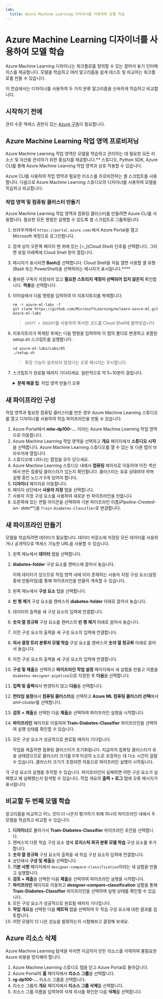 ```yaml
---
lab:
  title: Azure Machine Learning 디자이너를 사용하여 모델 학습
---
```


# Azure Machine Learning 디자이너를 사용하여 모델 학습

Azure Machine Learning 디자이너는 워크플로를 정의할 수 있는 끌어서 놓기 인터페이스를 제공합니다. 모델을 학습하고 여러 알고리즘을 쉽게 테스트 및 비교하는 워크플로를 만들 수 있습니다.

이 연습에서는 디자이너를 사용하여 두 가지 분류 알고리즘을 신속하게 학습하고 비교합니다.

## 시작하기 전에

관리 수준 액세스 권한이 있는 [Azure 구독](https://azure.microsoft.com/free?azure-portal=true)이 필요합니다.

## Azure Machine Learning 작업 영역 프로비저닝

Azure Machine Learning 작업 영역은 모델을 학습하고 관리하는 데 필요한 모든 리소스 및 자산을 관리하기 위한 중심지를 제공합니다.** 스튜디오, Python SDK, Azure CLI를 통해 Azure Machine Learning 작업 영역과 상호 작용할 수 있습니다.

Azure CLI를 사용하여 작업 영역과 필요한 리소스를 프로비전하는 셸 스크립트를 사용합니다. 다음으로 Azure Machine Learning 스튜디오의 디자이너를 사용하여 모델을 학습하고 비교합니다.

### 작업 영역 및 컴퓨팅 클러스터 만들기

Azure Machine Learning 작업 영역과 컴퓨팅 클러스터를 만들려면 Azure CLI를 사용합니다. 필요한 모든 명령은 실행할 수 있도록 셸 스크립트로 그룹화됩니다.

1. 브라우저에서 `https://portal.azure.com/`에서 Azure Portal을 열고 Microsoft 계정으로 로그인합니다.
1. 검색 상자 오른쪽 페이지 맨 위에 있는 \[>_](*Cloud Shell*) 단추를 선택합니다. 그러면 포털 아래쪽에 Cloud Shell 창이 열립니다.
1. 메시지가 표시되면 **Bash**를 선택합니다. Cloud Shell을 처음 열면 사용할 셸 유형(Bash 또는 PowerShell)을 선택하라는 메시지가 표시됩니다.****
1. 올바른 구독이 지정되어 있고 **필요한 스토리지 계정이 선택되어 있지 않은지** 확인합니다. **적용**을 선택합니다.
1. 터미널에서 다음 명령을 입력하여 이 리포지토리를 복제합니다.

    ```azurecli
    rm -r azure-ml-labs -f
    git clone https://github.com/MicrosoftLearning/mslearn-azure-ml.git azure-ml-labs
    ```

    > `SHIFT + INSERT`를 사용하여 복사한 코드를 Cloud Shell에 붙여넣습니다.

1. 리포지토리가 복제된 후에는 다음 명령을 입력하여 이 랩의 폴더로 변경하고 포함된 setup.sh 스크립트를 실행합니다.

    ```azurecli
    cd azure-ml-labs/Labs/05
    ./setup.sh
    ```

    > 확장 기능이 설치되지 않았다는 오류 메시지는 무시합니다.

1. 스크립트가 완료될 때까지 기다리세요. 일반적으로 약 5~10분이 걸립니다.

    <details>
    <summary><b>문제 해결 팁</b>: 작업 영역 만들기 오류</summary><br>
    <p>CLI를 통해 설치 스크립트를 실행할 때 오류가 발생하는 경우 리소스를 수동으로 프로비전해야 합니다.</p>
    <ol>
        <li>Azure Portal 홈페이지에서 <b>+리소스 만들기</b>를 선택합니다.</li>
        <li><i>기계 학습</i>을 검색한 다음 <b>Azure Machine Learning</b>을 선택합니다. <b>만들기</b>를 실행합니다.</li>
        <li>다음 설정을 사용하여 새 Azure Machine Learning 리소스를 만듭니다. <ul>
                <li><b>구독</b>: ‘Azure 구독’</li>
                <li><b>리소스 그룹</b>: rg-dp100-labs</li>
                <li><b>작업 영역 이름</b>: mlw-dp100-labs</li>
                <li><b>지역</b>: ‘지리적으로 가장 가까운 지역 선택’<i></i></li>
                <li><b>스토리지 계정</b>: <i>‘작업 영역에 대해 만들 새로운 기본 스토리지 계정’</i></li>
                <li><b>키 자격 증명 모음</b>: ‘작업 영역에 대해 만들 새로운 기본 키 자격 증명 모음’</li>
                <li><b>Application insights</b>: ‘작업 영역에 대해 만들 새로운 기본 Application Insights 리소스’</li>
                <li><b>컨테이너 레지스트리</b>: 없음(‘처음으로 컨테이너에 모델을 배포할 때 자동으로 만들어짐’)</li>
            </ul>
        <li><b>검토 + 만들기</b>를 선택하고 작업 영역과 관련 리소스가 생성될 때까지 기다립니다(일반적으로 5분 정도 소요됨).</li>
        <li><b>리소스로 이동</b>을 선택하고 <b>개요</b> 페이지에서 <b>스튜디오 시작</b>을 선택합니다. Azure Machine Learning 스튜디오를 열 수 있는 또 다른 탭이 브라우저에 열립니다.</li>
        <li>스튜디오에 나타나는 팝업을 모두 닫으세요.</li>
        <li>Azure Machine Learning 스튜디오에서 <b>컴퓨팅</b> 페이지로 이동하고 <b>컴퓨팅 인스턴스</b> 탭에서<b>+ 새로 만들기</b>를 선택합니다.</li>
        <li>컴퓨팅 인스턴스에 고유한 이름을 지정한 다음 가상 머신 크기로 <b>Standard_DS11_v2</b>를 선택합니다.</li>
        <li><b>검토 + 만들기</b>를 선택한 다음, <b>만들기</b>를 선택합니다.</li>
        <li>다음으로 <b>컴퓨팅 클러스터</b> 탭을 선택하고<b>+ 새로 만들기</b>를 선택합니다.</li>
        <li>작업 영역을 생성한 지역과 동일한 지역을 선택한 다음 가상 머신 크기로 <b>Standard_DS11_v2</b>를 선택합니다. <b>다음</b>을 선택합니다.</li>
        <li>클러스터에 고유한 이름을 지정한 다음 <b>만들기</b>를 선택합니다.</li>
    </ol>
    </details>

## 새 파이프라인 구성

작업 영역과 필요한 컴퓨팅 클러스터를 만든 경우 Azure Machine Learning 스튜디오를 열고 디자이너를 사용하여 학습 파이프라인을 만들 수 있습니다.

1. Azure Portal에서 **mlw-dp100-...** 이라는 Azure Machine Learning 작업 영역으로 이동합니다.
1. Azure Machine Learning 작업 영역을 선택하고 **개요** 페이지에서 **스튜디오 시작**을 선택합니다. Azure Machine Learning 스튜디오를 열 수 있는 또 다른 탭이 브라우저에 열립니다.
1. 스튜디오에 나타나는 팝업을 모두 닫으세요.
1. Azure Machine Learning 스튜디오 내에서 **컴퓨팅** 페이지로 이동하여 이전 섹션에서 만든 컴퓨팅 클러스터가 있는지 확인합니다. 클러스터는 유휴 상태여야 하며 실행 중인 노드가 0개 있어야 합니다.
1. **디자이너** 페이지로 이동합니다.
1. 페이지 상단에서 **사용자 지정** 탭을 선택합니다.
1. 사용자 지정 구성 요소를 사용하여 새로운 빈 파이프라인을 만듭니다.
1. 오른쪽에 있는 연필 아이콘을 선택하여 기본 파이프라인 이름(**Pipeline-Created-on-* date***)을 `Train-Diabetes-Classifier`로 변경합니다.


## 새 파이프라인 만들기

모델을 학습하려면 데이터가 필요합니다. 데이터 저장소에 저장된 모든 데이터를 사용하거나 공개적으로 액세스 가능한 URL을 사용할 수 있습니다.

1. 왼쪽 메뉴에서 **데이터** 탭을 선택합니다.
1. **diabetes-folder** 구성 요소를 캔버스에 끌어서 놓습니다.

    이제 데이터가 있으므로 작업 영역 내에 이미 존재하는 사용자 지정 구성 요소(설정 중에 만들어짐)를 통해 파이프라인을 만들어 계속할 수 있습니다.

1. 왼쪽 메뉴에서 **구성 요소** 탭을 선택합니다.
1. **빈 행 제거** 구성 요소를 캔버스의 **diabetes-folder** 아래로 끌어서 놓습니다.
1. 데이터의 출력을 새 구성 요소의 입력에 연결합니다.
1. **숫자 열 정규화** 구성 요소를 캔버스의 **빈 행 제거** 아래로 끌어서 놓습니다.
1. 이전 구성 요소의 출력을 새 구성 요소의 입력에 연결합니다.
1. **의사 결정 트리 분류자 모델 학습** 구성 요소를 캔버스의 **숫자 열 정규화** 아래로 끌어서 놓습니다.
1. 이전 구성 요소의 출력을 새 구성 요소의 입력에 연결합니다.
1. **구성 및 제출**을 선택하고 **파이프라인 작업 설정** 페이지에서 새 실험을 만들고 이름을 `diabetes-designer-pipeline`으로 지정한 후 **다음**을 선택합니다.
1. **입력 및 출력**에서 변경하지 않고 **다음**을 선택합니다.
1. **런타임 설정**에서 **컴퓨팅 클러스터**를 선택하고 **Azure ML 컴퓨팅 클러스터 선택**에서 *aml-cluster*를 선택합니다.
1. **검토 + 제출**을 선택한 다음 **제출**을 선택하여 파이프라인 실행을 시작합니다.
1. **파이프라인** 페이지로 이동하여 **Train-Diabetes-Classifier** 파이프라인을 선택하여 실행 상태를 확인할 수 있습니다.
1. 모든 구성 요소가 성공적으로 완료될 때까지 기다립니다.

    작업을 제출하면 컴퓨팅 클러스터가 초기화됩니다. 지금까지 컴퓨팅 클러스터가 유휴 상태였으므로 클러스터 크기를 0개 이상의 노드로 조정하는 데 다소 시간이 걸릴 수 있습니다. 클러스터 크기가 조정되면 자동으로 파이프라인 실행이 시작됩니다.

각 구성 요소의 실행을 추적할 수 있습니다. 파이프라인이 실패하면 어떤 구성 요소가 실패했고 왜 실패했는지 탐색할 수 있습니다. 작업 개요의 **출력 + 로그** 탭에 오류 메시지가 표시됩니다.

## 비교할 두 번째 모델 학습

알고리즘을 비교하고 어느 것이 더 나은지 평가하기 위해 하나의 파이프라인 내에서 두 모델을 학습하고 비교할 수 있습니다.

1. **디자이너**로 돌아가서 **Train-Diabetes-Classifier** 파이프라인 초안을 선택합니다.
1. 캔버스의 다른 학습 구성 요소 옆에 **로지스틱 회귀 분류 모델 학습** 구성 요소를 추가합니다.
1. **숫자 열 정규화** 구성 요소의 출력을 새 학습 구성 요소의 입력에 연결합니다.
1. 상단에서 **구성 및 제출**을 선택합니다.
1. **기본 사항** 페이지에서 `designer-compare-classification`이라는 새 실험을 만들고 실행합니다.
1. **검토 + 제출**을 선택한 다음 **제출**을 선택하여 파이프라인 실행을 시작합니다.
1. **파이프라인** 페이지로 이동하고 **designer-compare-classification** 실험을 통해 **Train-Diabetes-Classifier** 파이프라인을 선택하여 실행 상태를 확인할 수 있습니다.
1. 모든 구성 요소가 성공적으로 완료될 때까지 기다립니다.  
1. **작업 개요**를 선택한 다음 **메트릭** 탭을 선택하여 두 학습 구성 요소에 대한 결과를 검토합니다.
1. 어떤 모델이 더 나은 성능을 발휘하는지 시험해보고 결정해 보세요.

## Azure 리소스 삭제

Azure Machine Learning 탐색을 마치면 지금까지 만든 리소스를 삭제하여 불필요한 Azure 비용을 방지해야 합니다.

1. Azure Machine Learning 스튜디오 탭을 닫고 Azure Portal로 돌아갑니다.
1. Azure Portal의 **홈** 페이지에서 **리소스 그룹**을 선택합니다.
1. **rg-dp100-...** 리소스 그룹을 선택합니다.
1. 리소스 그룹의 **개요** 페이지에서 **리소스 그룹 삭제**를 선택합니다.
1. 리소스 그룹 이름을 입력하여 삭제 의사를 확인한 다음 **삭제**를 선택합니다.
